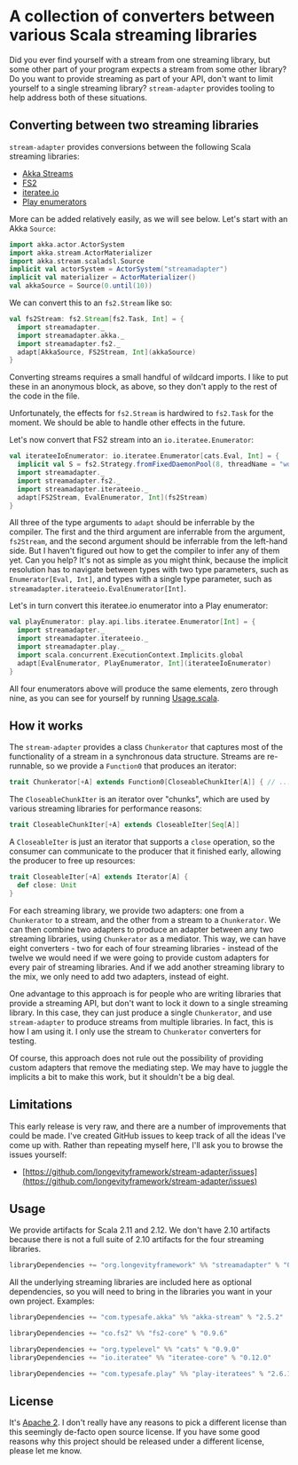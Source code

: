# A collection of converters between various Scala streaming libraries

Did you ever find yourself with a stream from one streaming library, but some other part of your
program expects a stream from some other library? Do you want to provide streaming as part of your
API, don't want to limit yourself to a single streaming library? `stream-adapter` provides tooling
to help address both of these situations.

## Converting between two streaming libraries

`stream-adapter` provides conversions between the following Scala streaming libraries:

- [Akka Streams](http://doc.akka.io/docs/akka/2.4.17/scala/stream/index.html)
- [FS2](https://github.com/functional-streams-for-scala/fs2)
- [iteratee.io](https://github.com/travisbrown/iteratee)
- [Play enumerators](https://www.playframework.com/documentation/2.5.x/Enumerators)

More can be added relatively easily, as we will see below. Let's start with an Akka `Source`:

```scala
import akka.actor.ActorSystem
import akka.stream.ActorMaterializer
import akka.stream.scaladsl.Source
implicit val actorSystem = ActorSystem("streamadapter")
implicit val materializer = ActorMaterializer()
val akkaSource = Source(0.until(10))
```

We can convert this to an `fs2.Stream` like so:

```scala
val fs2Stream: fs2.Stream[fs2.Task, Int] = {
  import streamadapter._
  import streamadapter.akka._
  import streamadapter.fs2._
  adapt[AkkaSource, FS2Stream, Int](akkaSource)
}
```

Converting streams requires a small handful of wildcard imports. I like to put these in an anonymous
block, as above, so they don't apply to the rest of the code in the file.

Unfortunately, the effects for `fs2.Stream` is hardwired to `fs2.Task` for the moment. We should be
able to handle other effects in the future.

Let's now convert that FS2 stream into an `io.iteratee.Enumerator`:

```scala
val iterateeIoEnumerator: io.iteratee.Enumerator[cats.Eval, Int] = {
  implicit val S = fs2.Strategy.fromFixedDaemonPool(8, threadName = "worker")
  import streamadapter._
  import streamadapter.fs2._
  import streamadapter.iterateeio._
  adapt[FS2Stream, EvalEnumerator, Int](fs2Stream)
}
```

All three of the type arguments to `adapt` should be inferrable by the compiler. The first and the
third argument are inferrable from the argument, `fs2Stream`, and the second argument should be
inferrable from the left-hand side. But I haven't figured out how to get the compiler to infer any
of them yet. Can you help? It's not as simple as you might think, because the implicit resolution
has to navigate between types with two type parameters, such as `Enumerator[Eval, Int]`, and types
with a single type parameter, such as `streamadapter.iterateeio.EvalEnumerator[Int]`.

Let's in turn convert this iteratee.io enumerator into a Play enumerator:

```scala
val playEnumerator: play.api.libs.iteratee.Enumerator[Int] = {
  import streamadapter._
  import streamadapter.iterateeio._
  import streamadapter.play._
  import scala.concurrent.ExecutionContext.Implicits.global
  adapt[EvalEnumerator, PlayEnumerator, Int](iterateeIoEnumerator)
}
```

All four enumerators above will produce the same elements, zero through nine, as you can see for
yourself by running [Usage.scala](https://github.com/longevityframework/stream-adapter/blob/master/core/src/test/scala/streamadapter/usage/Usage.scala).

## How it works

The `stream-adapter` provides a class `Chunkerator` that captures most of the functionality of a
stream in a synchronous data structure. Streams are re-runnable, so we provide a `Function0` that
produces an iterator:

```scala
trait Chunkerator[+A] extends Function0[CloseableChunkIter[A]] { // ...
```

The `CloseableChunkIter` is an iterator over "chunks", which are used by various streaming libraries
for performance reasons:

```scala
trait CloseableChunkIter[+A] extends CloseableIter[Seq[A]]
```

A `CloseableIter` is just an iterator that supports a `close` operation, so the consumer can
communicate to the producer that it finished early, allowing the producer to free up resources:

```scala
trait CloseableIter[+A] extends Iterator[A] {
  def close: Unit
}
```

For each streaming library, we provide two adapters: one from a `Chunkerator` to a stream, and the
other from a stream to a `Chunkerator`. We can then combine two adapters to produce an adapter
between any two streaming libraries, using `Chunkerator` as a mediator. This way, we can have eight
converters - two for each of four streaming libraries - instead of the twelve we would need if we
were going to provide custom adapters for every pair of streaming libraries. And if we add another
streaming library to the mix, we only need to add two adapters, instead of eight.

One advantage to this approach is for people who are writing libraries that provide a streaming API,
but don't want to lock it down to a single streaming library. In this case, they can just produce a
single `Chunkerator`, and use `stream-adapter` to produce streams from multiple libraries. In fact,
this is how I am using it. I only use the stream to `Chunkerator` converters for testing.

Of course, this approach does not rule out the possibility of providing custom adapters that remove
the mediating step. We may have to juggle the implicits a bit to make this work, but it shouldn't be
a big deal.

## Limitations

This early release is very raw, and there are a number of improvements that could be made. I've
created GitHub issues to keep track of all the ideas I've come up with. Rather than repeating myself
here, I'll ask you to browse the issues yourself:

- [https://github.com/longevityframework/stream-adapter/issues](https://github.com/longevityframework/stream-adapter/issues)

## Usage

We provide artifacts for Scala 2.11 and 2.12. We don't have 2.10 artifacts because there is not a
full suite of 2.10 artifacts for the four streaming libraries.

```scala
libraryDependencies += "org.longevityframework" %% "streamadapter" % "0.1.0"
```

All the underlying streaming libraries are included here as optional dependencies, so you will need
to bring in the libraries you want in your own project. Examples:

```scala
libraryDependencies += "com.typesafe.akka" %% "akka-stream" % "2.5.2"

libraryDependencies += "co.fs2" %% "fs2-core" % "0.9.6"

libraryDependencies += "org.typelevel" %% "cats" % "0.9.0"
libraryDependencies += "io.iteratee" %% "iteratee-core" % "0.12.0"

libraryDependencies += "com.typesafe.play" %% "play-iteratees" % "2.6.1"
```

## License

It's [Apache 2](http://www.apache.org/licenses/). I don't really have any reasons to pick a
different license than this seemingly de-facto open source license. If you have some good reasons
why this project should be released under a different license, please let me know.
